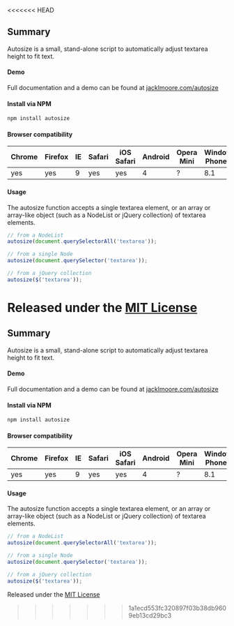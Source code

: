 <<<<<<< HEAD
## Summary

Autosize is a small, stand-alone script to automatically adjust textarea height to fit text.

#### Demo

Full documentation and a demo can be found at [jacklmoore.com/autosize](http://jacklmoore.com/autosize)

#### Install via NPM
```bash
npm install autosize
```

#### Browser compatibility

Chrome | Firefox | IE | Safari | iOS Safari | Android | Opera Mini | Windows Phone IE
------ | --------|----|--------|------------|---------|------------|------------------
yes    | yes     | 9  | yes    | yes        | 4       | ?          | 8.1

#### Usage

The autosize function accepts a single textarea element, or an array or array-like object (such as a NodeList or jQuery collection) of textarea elements.

```javascript
// from a NodeList
autosize(document.querySelectorAll('textarea'));

// from a single Node
autosize(document.querySelector('textarea'));

// from a jQuery collection
autosize($('textarea'));
```

Released under the [MIT License](http://www.opensource.org/licenses/mit-license.php)
=======
## Summary

Autosize is a small, stand-alone script to automatically adjust textarea height to fit text.

#### Demo

Full documentation and a demo can be found at [jacklmoore.com/autosize](http://jacklmoore.com/autosize)

#### Install via NPM
```bash
npm install autosize
```

#### Browser compatibility

Chrome | Firefox | IE | Safari | iOS Safari | Android | Opera Mini | Windows Phone IE
------ | --------|----|--------|------------|---------|------------|------------------
yes    | yes     | 9  | yes    | yes        | 4       | ?          | 8.1

#### Usage

The autosize function accepts a single textarea element, or an array or array-like object (such as a NodeList or jQuery collection) of textarea elements.

```javascript
// from a NodeList
autosize(document.querySelectorAll('textarea'));

// from a single Node
autosize(document.querySelector('textarea'));

// from a jQuery collection
autosize($('textarea'));
```

Released under the [MIT License](http://www.opensource.org/licenses/mit-license.php)
>>>>>>> 1a1ecd553fc320897f03b38db9609eb13cd29bc3

